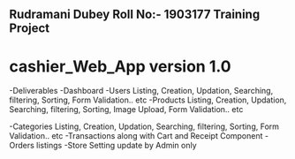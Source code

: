 Rudramani Dubey 
Roll No:- 1903177
Training Project
-----------------------

# cashier_Web_App  version 1.0

-Deliverables
-Dashboard
-Users Listing, Creation, Updation,  Searching,  filtering, Sorting, Form Validation.. etc
-Products Listing, Creation, Updation,  Searching,  filtering, Sorting, Image Upload,  Form Validation.. etc

-Categories Listing, Creation, Updation,  Searching,  filtering, Sorting, Form Validation.. etc
-Transactions along with Cart and Receipt Component
-Orders listings
-Store Setting update by Admin only
